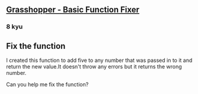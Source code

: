 <h2><a href=https://www.codewars.com/kata/56200d610758762fb0000002/train/java target="_blank">Grasshopper - Basic Function Fixer</a></h2><h3>8 kyu</h3><h2 id="fix-the-function">Fix the function</h2><p>I created this function to add five to any number that was passed in to it and return the new value.It doesn't throw any errors but it returns the wrong number.</p><p>Can you help me fix the function?</p>
